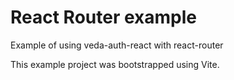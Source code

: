 # React Router example

Example of using veda-auth-react with react-router

This example project was bootstrapped using Vite.